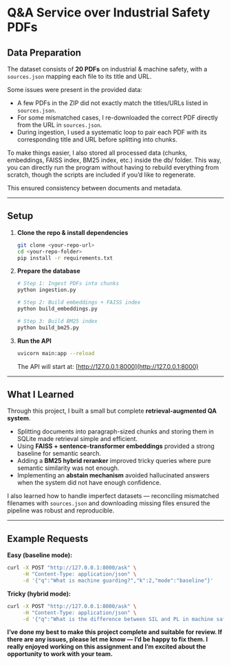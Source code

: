 # Q&A Service over Industrial Safety PDFs  

## Data Preparation  

The dataset consists of **20 PDFs** on industrial & machine safety, with a `sources.json` mapping each file to its title and URL.  

Some issues were present in the provided data:  
- A few PDFs in the ZIP did not exactly match the titles/URLs listed in `sources.json`.  
- For some mismatched cases, I re-downloaded the correct PDF directly from the URL in `sources.json`.  
- During ingestion, I used a systematic loop to pair each PDF with its corresponding title and URL before splitting into chunks. 

To make things easier, I also stored all processed data (chunks, embeddings, FAISS index, BM25 index, etc.) inside the db/ folder.
This way, you can directly run the program without having to rebuild everything from scratch, though the scripts are included if you’d like to regenerate. 

This ensured consistency between documents and metadata.  

---

## Setup  

1. **Clone the repo & install dependencies**  
   ```bash
   git clone <your-repo-url>
   cd <your-repo-folder>
   pip install -r requirements.txt
   ```

2. **Prepare the database**  
   ```bash
   # Step 1: Ingest PDFs into chunks
   python ingestion.py  

   # Step 2: Build embeddings + FAISS index
   python build_embeddings.py  

   # Step 3: Build BM25 index
   python build_bm25.py  
   ```

3. **Run the API**  
   ```bash
   uvicorn main:app --reload
   ```
   The API will start at: [http://127.0.0.1:8000](http://127.0.0.1:8000)  


---

## What I Learned  

Through this project, I built a small but complete **retrieval-augmented QA system**.  
- Splitting documents into paragraph-sized chunks and storing them in SQLite made retrieval simple and efficient.  
- Using **FAISS + sentence-transformer embeddings** provided a strong baseline for semantic search.  
- Adding a **BM25 hybrid reranker** improved tricky queries where pure semantic similarity was not enough.  
- Implementing an **abstain mechanism** avoided hallucinated answers when the system did not have enough confidence.  

I also learned how to handle imperfect datasets — reconciling mismatched filenames with `sources.json` and downloading missing files ensured the pipeline was robust and reproducible.  

---

## Example Requests  

**Easy (baseline mode):**  
```bash
curl -X POST "http://127.0.0.1:8000/ask" \
     -H "Content-Type: application/json" \
     -d '{"q":"What is machine guarding?","k":2,"mode":"baseline"}'
```

**Tricky (hybrid mode):**  
```bash
curl -X POST "http://127.0.0.1:8000/ask" \
     -H "Content-Type: application/json" \
     -d '{"q":"What is the difference between SIL and PL in machine safety?","k":2,"mode":"hybrid"}'
```

**I’ve done my best to make this project complete and suitable for review. If there are any issues, please let me know — I’d be happy to fix them. I really enjoyed working on this assignment and I’m excited about the opportunity to work with your team.**
